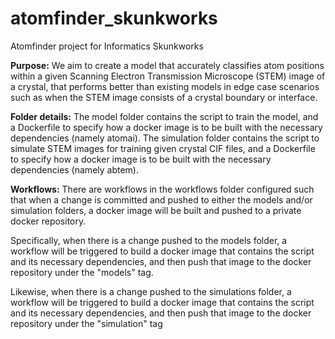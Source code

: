 # atomfinder_skunkworks
Atomfinder project for Informatics Skunkworks

**Purpose:**
We aim to create a model that accurately classifies atom positions within a given Scanning Electron Transmission Microscope (STEM) image of a crystal, that performs better than existing models in edge case scenarios such as when the STEM image consists of a crystal boundary or interface. 

**Folder details:**
The model folder contains the script to train the model, and a Dockerfile to specify how a docker image is to be built with the necessary dependencies (namely atomai). 
The simulation folder contains the script to simulate STEM images for training given crystal CIF files, and a Dockerfile to specify how a docker image is to be built with the necessary dependencies (namely abtem). 

**Workflows:**
There are workflows in the workflows folder configured such that when a change is committed and pushed to either the models and/or simulation folders, a docker image will be built and pushed to a private docker repository. 

Specifically, when there is a change pushed to the models folder, a workflow will be triggered to build a docker image that contains the script and its necessary dependencies, and then push that image to the docker repository under the "models" tag. 

Likewise, when there is a change pushed to the simulations folder, a workflow will be triggered to build a docker image that contains the script and its necessary dependencies, and then push that image to the docker repository under the "simulation" tag
